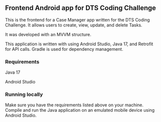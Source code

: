## Frontend Android app for DTS Coding Challenge
This is the frontend for a Case Manager app written for the DTS Coding Challenge. It allows users to create, view, update, and delete Tasks.

It was developed with an MVVM structure.

This application is written with using Android Studio, Java 17, and Retrofit for API calls.
Gradle is used for dependency management.

### Requirements
Java 17

Android Studio

### Running locally
Make sure you have the requirements listed above on your machine.
Compile and run the Java application on an emulated mobile device using Android Studio.
